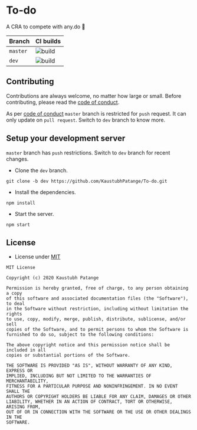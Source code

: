 # To-do

A CRA to compete with any.do 💪

| Branch   | CI builds                                                                                  |
| -------- | ------------------------------------------------------------------------------------------ |
| `master` | ![build](https://github.com/KaustubhPatange/To-do/workflows/build/badge.svg?branch=master) |
| `dev`    | ![build](https://github.com/KaustubhPatange/To-do/workflows/build/badge.svg?branch=dev)    |

## Contributing

Contributions are always welcome, no matter how large or small. Before contributing, please read the [code of conduct](CODE_OF_CONDUCT.md).

As per [code of conduct](CODE_OF_CONDUCT.md) `master` branch is restricted for `push` request. It can only update on `pull request`. Switch to `dev` branch to know more.

## Setup your development server

`master` branch has `push` restrictions. Switch to `dev` branch for recent changes.

- Clone the `dev` branch.

```
git clone -b dev https://github.com/KaustubhPatange/To-do.git
```

- Install the dependencies.

```
npm install
```

- Start the server.

```
npm start
```

## License

- License under [MIT](https://opensource.org/licenses/MIT)

```
MIT License

Copyright (c) 2020 Kaustubh Patange

Permission is hereby granted, free of charge, to any person obtaining a copy
of this software and associated documentation files (the "Software"), to deal
in the Software without restriction, including without limitation the rights
to use, copy, modify, merge, publish, distribute, sublicense, and/or sell
copies of the Software, and to permit persons to whom the Software is
furnished to do so, subject to the following conditions:

The above copyright notice and this permission notice shall be included in all
copies or substantial portions of the Software.

THE SOFTWARE IS PROVIDED "AS IS", WITHOUT WARRANTY OF ANY KIND, EXPRESS OR
IMPLIED, INCLUDING BUT NOT LIMITED TO THE WARRANTIES OF MERCHANTABILITY,
FITNESS FOR A PARTICULAR PURPOSE AND NONINFRINGEMENT. IN NO EVENT SHALL THE
AUTHORS OR COPYRIGHT HOLDERS BE LIABLE FOR ANY CLAIM, DAMAGES OR OTHER
LIABILITY, WHETHER IN AN ACTION OF CONTRACT, TORT OR OTHERWISE, ARISING FROM,
OUT OF OR IN CONNECTION WITH THE SOFTWARE OR THE USE OR OTHER DEALINGS IN THE
SOFTWARE.
```

